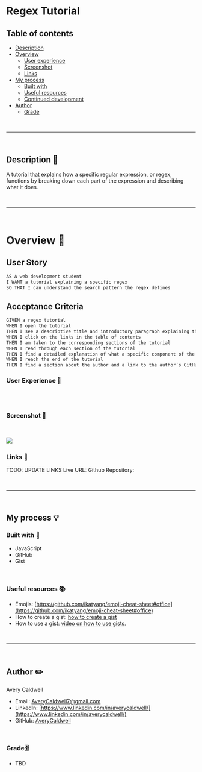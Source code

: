# __Regex Tutorial__


## __Table of contents__

- [Description](#description-📝)
- [Overview](#overview-📁)
  - [User experience](#user-experience-👤)
  - [Screenshot](#screenshot-📸)
  - [Links](#links-🔗)
- [My process](#my-process-💡)
  - [Built with](#built-with-🔨)
  - [Useful resources](#useful-resources-📚)
  - [Continued development](#continued-development-🏗️) 
- [Author](#author-✏️)
    - [Grade](#grade)

<br>
<hr>
<br>

## __Description 📝__
A tutorial that explains how a specific regular expression, or regex, functions by breaking down each part of the expression and describing what it does.
 
<br>
<hr>
<br> 

# __Overview 📁__

## User Story

```md
AS A web development student
I WANT a tutorial explaining a specific regex
SO THAT I can understand the search pattern the regex defines
```

## Acceptance Criteria

```md
GIVEN a regex tutorial
WHEN I open the tutorial
THEN I see a descriptive title and introductory paragraph explaining the purpose of the tutorial, a summary describing the regex featured in the tutorial, a table of contents linking to different sections that break down each component of the regex and explain what it does, and a section about the author with a link to the author’s GitHub profile
WHEN I click on the links in the table of contents
THEN I am taken to the corresponding sections of the tutorial
WHEN I read through each section of the tutorial
THEN I find a detailed explanation of what a specific component of the regex does
WHEN I reach the end of the tutorial
THEN I find a section about the author and a link to the author’s GitHub profile
```

### __User Experience 👤__
 
<br>

<br>

### __Screenshot 📸__

​<br>

![](./public/images/Screenshot.png)
​
​<br>

### __Links 🔗__
TODO: UPDATE LINKS
Live URL: 
Github Repository: 

<br>
<hr>
<br>

##  __My process 💡__

###  Built with 🔨
- JavaScript
- GitHub
- Gist

<br>

###  __Useful resources 📚__

- Emojis:   [https://github.com/ikatyang/emoji-cheat-sheet#office](https://github.com/ikatyang/emoji-cheat-sheet#office)
- How to create a gist: [how to create a gist](https://help.github.com/en/github/writing-on-github/creating-gists)
- How to use a gist: [video on how to use gists](https://www.youtube.com/watch?v=wc2NlcWjQHw).

<br>
<hr>
<br>

## __Author ✏️__
  Avery Caldwell
  - Email: [AveryCaldwell7@gmail.com](AveryCaldwell7@gmail.com)
  - LinkedIn: [https://www.linkedin.com/in/averycaldwell/](https://www.linkedin.com/in/averycaldwell/)
  - GitHub: [AveryCaldwell](https://github.com/AveryCaldwell)


<br>


### __Grade🗄️__ 

- TBD

